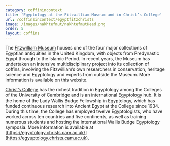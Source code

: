 ```yaml
---
category: coffinincontext
title: 'Egyptology at the Fitzwilliam Museum and in Christ’s College'
url: /coffinsincontext/egyptfitzchrists
image: /images/nakhtefmut/nakhtefmutHead.png
order: 5
layout: coffins
---
```

The [Fitzwilliam Museum](https://www.fitzmuseum.cam.ac.uk) houses one of the four major collections of Egyptian antiquities in the United Kingdom, 
with objects from Predynastic Egypt through to the Islamic Period. In recent years, the Museum has undertaken an intensive multidisciplinary project 
into its collection of coffins, involving the Fitzwilliam’s own researchers in conservation, heritage science and Egyptology and experts from outside 
the Museum. More information is available on this website.

[Christ’s College](https://www.christs.cam.ac.uk) has the richest tradition in Egyptology among the Colleges of the University of Cambridge and is 
an international Egyptology hub. It is the home of the Lady Wallis Budge Fellowship in Egyptology, which has funded continuous research into 
Ancient Egypt at the College since 1934. During this time, the College has employed twelve Egyptologists, who have worked across ten countries and 
five continents, as well as training numerous students and hosting the international Wallis Budge Egyptology symposia. More information is available 
at [https://egyptology.christs.cam.ac.uk/](https://egyuptology.christs.cam.ac.uk). 
